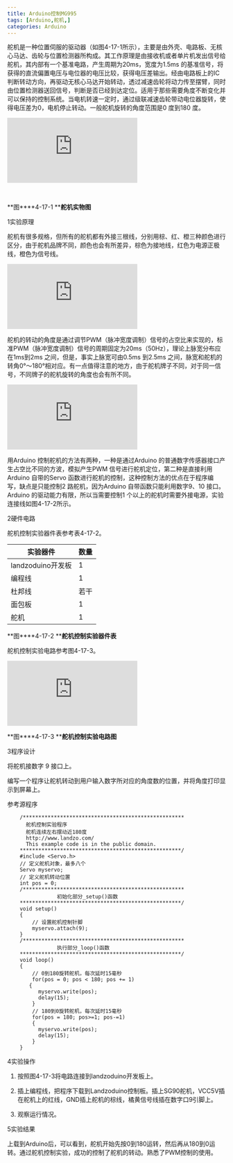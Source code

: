```yaml
---
title: Arduino控制MG995
tags: [Arduino,舵机,]
categories: Arduino
---
```


 舵机是一种位置伺服的驱动器（如图4-17-1所示），主要是由外壳、电路板、无核心马达、齿轮与位置检测器所构成。其工作原理是由接收机或者单片机发出信号给舵机，其内部有一个基准电路，产生周期为20ms，宽度为1.5ms 的基准信号，将获得的直流偏置电压与电位器的电压比较，获得电压差输出。经由电路板上的IC 判断转动方向，再驱动无核心马达开始转动，透过减速齿轮将动力传至摆臂，同时由位置检测器送回信号，判断是否已经到达定位。适用于那些需要角度不断变化并可以保持的控制系统。当电机转速一定时，通过级联减速齿轮带动电位器旋转，使得电压差为0，电机停止转动。一般舵机旋转的角度范围是0 度到180 度。

![img](http://www.landzo.cn/forum.php?mod=attachment&aid=MTMzNjl8ZTU2ZjM0MTJ8MTUwMTc1NTg5N3wwfDExOTg4)

​                              

**图****4-17-1  ****舵机实物图**

 

1实验原理

舵机有很多规格，但所有的舵机都有外接三根线，分别用棕、红、橙三种颜色进行区分，由于舵机品牌不同，颜色也会有所差异，棕色为接地线，红色为电源正极线，橙色为信号线。

![img](http://www.landzo.cn/forum.php?mod=attachment&aid=MTMzNzB8YjAzODM2MTB8MTUwMTc1NTg5N3wwfDExOTg4)

 

舵机的转动的角度是通过调节PWM（脉冲宽度调制）信号的占空比来实现的，标准PWM（脉冲宽度调制）信号的周期固定为20ms（50Hz），理论上脉宽分布应在1ms到2ms 之间，但是，事实上脉宽可由0.5ms 到2.5ms 之间，脉宽和舵机的转角0°～180°相对应。有一点值得注意的地方，由于舵机牌子不同，对于同一信号，不同牌子的舵机旋转的角度也会有所不同。

![img](http://www.landzo.cn/forum.php?mod=attachment&aid=MTMzNzF8ODQ3YjkzYjB8MTUwMTc1NTg5N3wwfDExOTg4)

 

用Arduino 控制舵机的方法有两种，一种是通过Arduino 的普通数字传感器接口产生占空比不同的方波，模拟产生PWM 信号进行舵机定位，第二种是直接利用Arduino 自带的Servo 函数进行舵机的控制，这种控制方法的优点在于程序编写，缺点是只能控制2 路舵机，因为Arduino 自带函数只能利用数字9、10 接口。Arduino 的驱动能力有限，所以当需要控制1 个以上的舵机时需要外接电源，实验连接线如图4-17-2所示。

 

2硬件电路

舵机控制实验器件表参考表4-17-2。

 

| 实验器件           | 数量   |
| -------------- | ---- |
| landzoduino开发板 | 1    |
| 编程线            | 1    |
| 杜邦线            | 若干   |
| 面包板            | 1    |
| 舵机             | 1    |

**图****4-17-2 ****舵机控制实验器件表**

舵机控制实验电路参考图4-17-3。

 ![img](http://www.landzo.cn/forum.php?mod=attachment&aid=MTMzNzJ8NWRjNmExMmZ8MTUwMTc1NTg5N3wwfDExOTg4)

 

**图****4-17-3  ****舵机控制实验电路图**

 

3程序设计

将舵机接数字 9 接口上。

编写一个程序让舵机转动到用户输入数字所对应的角度数的位置，并将角度打印显示到屏幕上。

参考源程序

```
    /****************************************************
      舵机控制实验程序
      舵机连续左右摆动近180度
      http://www.landzo.com/
      This example code is in the public domain.
    ****************************************************/
    #include <Servo.h>
    // 定义舵机对象，最多八个
    Servo myservo;   
    // 定义舵机转动位置
    int pos = 0;   
    /****************************************************
                初始化部分_setup()函数
    ****************************************************/
    void setup()
    {
        // 设置舵机控制针脚
        myservo.attach(9);  
    }
    /****************************************************
                执行部分_loop()函数
    ****************************************************/
    void loop()
    {
        // 0到180旋转舵机，每次延时15毫秒
        for(pos = 0; pos < 180; pos += 1)  
       {  
          myservo.write(pos);  
          delay(15);
        }
        // 180到0旋转舵机，每次延时15毫秒
        for(pos = 180; pos>=1; pos-=1)
        {                              
          myservo.write(pos);
          delay(15);
        }
    }

```

4实验操作

1)   按照图4-17-3将电路连接到landzoduino开发板上。

2)   插上编程线，把程序下载到Landzoduino控制板。插上SG90舵机，VCC5V插在舵机上的红线，GND插上舵机的棕线，橘黄信号线插在数字口9引脚上。

3)   观察运行情况。

 

5实验结果

   上载到Arduino后，可以看到，舵机开始先按0到180运转，然后再从180到0运转。通过舵机控制实验，成功的控制了舵机的转动。熟悉了PWM控制的使用。